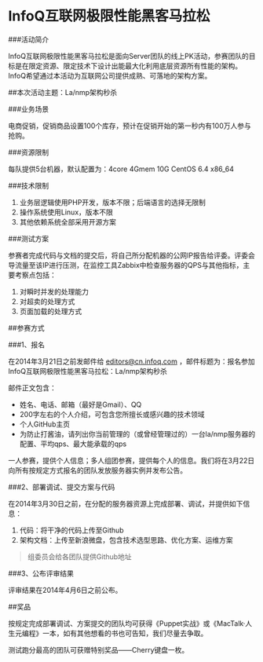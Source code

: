 InfoQ互联网极限性能黑客马拉松
================

###活动简介

InfoQ互联网极限性能黑客马拉松是面向Server团队的线上PK活动，参赛团队的目标是在限定资源、限定技术下设计出能最大化利用底层资源所有性能的架构。InfoQ希望通过本活动为互联网公司提供成熟、可落地的架构方案。

##本次活动主题：La/nmp架构秒杀

###业务场景

电商促销，促销商品设置100个库存，预计在促销开始的第一秒内有100万人参与抢购。

###资源限制

每队提供5台机器，默认配置为：4core 4Gmem 10G CentOS 6.4 x86_64

###技术限制

1. 业务层逻辑使用PHP开发，版本不限；后端语言的选择无限制
2. 操作系统使用Linux，版本不限
3. 其他依赖系统全部采用开源方案

###测试方案

参赛者完成代码与文档的提交后，将自己所分配机器的公网IP报告给评委。评委会导流量至该IP进行压测，在监控工具Zabbix中检查服务器的QPS与其他指标，主要考察点包括：

1. 对瞬时并发的处理能力
2. 对超卖的处理方式
3. 页面加载的处理方式

##参赛方式

###1、报名

在2014年3月21日之前发邮件给 editors@cn.infoq.com ，邮件标题为：报名参加InfoQ互联网极限性能黑客马拉松：La/nmp架构秒杀

邮件正文包含：

* 姓名、电话、邮箱（最好是Gmail）、QQ
* 200字左右的个人介绍，可包含您所擅长或感兴趣的技术领域
* 个人GitHub主页
* 为防止打酱油，请列出你当前管理的（或曾经管理过的）一台la/nmp服务器的配置、平均qps、最大能承载的qps

一人参赛，提供个人信息；多人组团参赛，提供每个人的信息。我们将在3月22日向所有按规定方式报名的团队发放服务器实例并发布公告。

###2、部署调试、提交方案与代码

在2014年3月30日之前，在分配的服务器资源上完成部署、调试，并提供如下信息：

1. 代码：将干净的代码上传至Github
2. 架构文档：上传至新浪微盘，包含技术选型思路、优化方案、运维方案
> 组委员会给各团队提供Github地址

###3、公布评审结果

评审结果在2014年4月6日之前公布。

##奖品

按规定完成部署调试、方案提交的团队均可获得《Puppet实战》或《MacTalk·人生元编程》一本，如有其他想看的书也可告知，我们尽量去争取。

测试跑分最高的团队可获赠特别奖品——Cherry键盘一枚。
